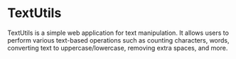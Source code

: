 # TextUtils
TextUtils is a simple web application for text manipulation. It allows users to perform various text-based operations such as counting characters, words, converting text to uppercase/lowercase, removing extra spaces, and more.
